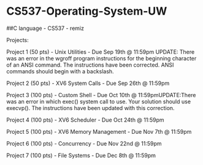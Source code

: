 # CS537-Operating-System-UW
##C language - CS537 - remiz

Projects:

Project 1 (50 pts) - Unix Utilities - Due Sep 19th @ 11:59pm UPDATE: There was an error in the wgroff program instructions for the beginning character of an ANSI command. The instructions have been corrected. ANSI commands should begin with a backslash.

Project 2 (50 pts) - XV6 System Calls - Due Sep 26th @ 11:59pm

Project 3 (100 pts) - Custom Shell - Due Oct 10th @ 11:59pmUPDATE:There was an error in which exec() system call to use. Your solution should use execvp(). The instructions have been updated with this correction.

Project 4 (100 pts) - XV6 Scheduler - Due Oct 24th @ 11:59pm

Project 5 (100 pts) - XV6 Memory Management - Due Nov 7th @ 11:59pm

Project 6 (100 pts) - Concurrency - Due Nov 22nd @ 11:59pm

Project 7 (100 pts) - File Systems - Due Dec 8th @ 11:59pm

